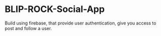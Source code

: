 
# BLIP-ROCK-Social-App

Build using firebase, that provide user authentication,
give you access to post and follow a user.
